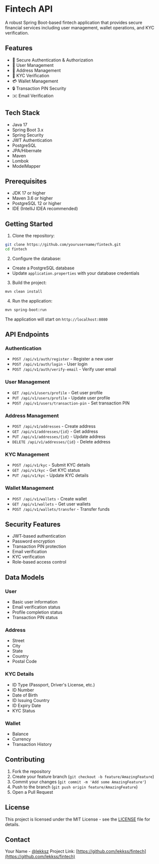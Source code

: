 # Fintech API

A robust Spring Boot-based fintech application that provides secure financial services including user management, wallet operations, and KYC verification.

## Features

- 🔐 Secure Authentication & Authorization
- 👤 User Management
- 📍 Address Management
- 📝 KYC Verification
- 💳 Wallet Management
- 🔒 Transaction PIN Security
- ✉️ Email Verification

## Tech Stack

- Java 17
- Spring Boot 3.x
- Spring Security
- JWT Authentication
- PostgreSQL
- JPA/Hibernate
- Maven
- Lombok
- ModelMapper

## Prerequisites

- JDK 17 or higher
- Maven 3.6 or higher
- PostgreSQL 12 or higher
- IDE (IntelliJ IDEA recommended)

## Getting Started

1. Clone the repository:

```bash
git clone https://github.com/yourusername/fintech.git
cd fintech
```

2. Configure the database:

- Create a PostgreSQL database
- Update `application.properties` with your database credentials

3. Build the project:

```bash
mvn clean install
```

4. Run the application:

```bash
mvn spring-boot:run
```

The application will start on `http://localhost:8080`

## API Endpoints

### Authentication

- `POST /api/v1/auth/register` - Register a new user
- `POST /api/v1/auth/login` - User login
- `POST /api/v1/auth/verify-email` - Verify user email

### User Management

- `GET /api/v1/users/profile` - Get user profile
- `PUT /api/v1/users/profile` - Update user profile
- `POST /api/v1/users/transaction-pin` - Set transaction PIN

### Address Management

- `POST /api/v1/addresses` - Create address
- `GET /api/v1/addresses/{id}` - Get address
- `PUT /api/v1/addresses/{id}` - Update address
- `DELETE /api/v1/addresses/{id}` - Delete address

### KYC Management

- `POST /api/v1/kyc` - Submit KYC details
- `GET /api/v1/kyc` - Get KYC status
- `PUT /api/v1/kyc` - Update KYC details

### Wallet Management

- `POST /api/v1/wallets` - Create wallet
- `GET /api/v1/wallets` - Get user wallets
- `POST /api/v1/wallets/transfer` - Transfer funds

## Security Features

- JWT-based authentication
- Password encryption
- Transaction PIN protection
- Email verification
- KYC verification
- Role-based access control

## Data Models

### User

- Basic user information
- Email verification status
- Profile completion status
- Transaction PIN status

### Address

- Street
- City
- State
- Country
- Postal Code

### KYC Details

- ID Type (Passport, Driver's License, etc.)
- ID Number
- Date of Birth
- ID Issuing Country
- ID Expiry Date
- KYC Status

### Wallet

- Balance
- Currency
- Transaction History

## Contributing

1. Fork the repository
2. Create your feature branch (`git checkout -b feature/AmazingFeature`)
3. Commit your changes (`git commit -m 'Add some AmazingFeature'`)
4. Push to the branch (`git push origin feature/AmazingFeature`)
5. Open a Pull Request

## License

This project is licensed under the MIT License - see the [LICENSE](LICENSE) file for details.

## Contact

Your Name - [@lekksz](https://twitter.com/lekksz)
Project Link: [https://github.com/lekkss/fintech](https://github.com/lekkss/fintech)
